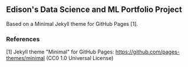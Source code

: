 ## Edison's Data Science and ML Portfolio Project

Based on a Minimal Jekyll theme for GitHub Pages [1].

### References

[1] Jekyll theme "Minimal" for GitHub Pages: https://github.com/pages-themes/minimal (CC0 1.0 Universal License)
